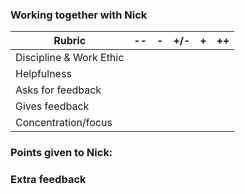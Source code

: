 ### Working together with Nick



| Rubric                  | --  | -   | +/- | +   | ++  |
| ----------------------- | --- | --- | --- | --- | --- |
| Discipline & Work Ethic |     |     |     |     |     |
| Helpfulness             |     |     |     |     |     |
| Asks for feedback       |     |     |     |     |     |
| Gives feedback          |     |     |     |     |     |
| Concentration/focus     |     |     |     |     |     |

### Points given to Nick: 

### Extra feedback